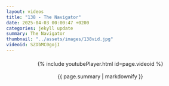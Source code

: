 ```yaml
---
layout: videos
title: "138 - The Navigator"
date: 2025-04-03 00:00:47 +0200
categories: jekyll update
summary: The Navigator
thumbnail: "../assets/images/138vid.jpg"
videoid: SZDbMC0gojI
---
```


<div style="text-align: center; margin-top: 20px;">
  {% include youtubePlayer.html id=page.videoid %}
  <p style="margin-top: 15px; font-size: 1.2em; color: #333;">
    <p>{{ page.summary | markdownify }}</p>
  </p>
</div>
